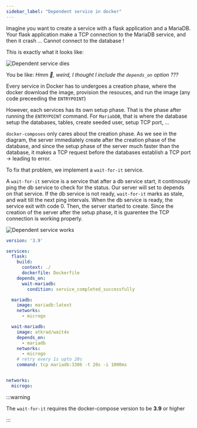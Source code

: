 ```yaml
---
sidebar_label: "Dependent service in docker"
---
```


Imagine you want to create a service with a flask application and a MariaDB.
Your flask application make a TCP connection to the MariaDB service, and then it crash ... Cannot connect to the database !

This is exactly what it looks like: 

![Dependent service dies](/img/dependent_service_dies.png)

You be like: *Hmm 🤔, weird, I thought I include the `depends_on` option ???*

Every service in Docker has to undergoes a creation phase, where the docker download the image, provision the resouces, and run the image (any code preceeding the `ENTRYPOINT`)

However, each services has its own setup phase. That is the phase after running the `ENTRYPOINT` command. For `MariabDB`, that is where the database setup the databases, tables, create seeded user, setup TCP port, ...

`docker-composes` only cares about the creation phase. As we see in the diagram, the server immediately create after the creation phase of the database, and since the setup phase of the server much faster than the database, it makes a TCP request before the databases establish a TCP port -> leading to error.

To fix that problem, we implement a `wait-for-it` service.

A `wait-for-it` service is a service that after a db service start, it continously ping the db service to check for the status. Our server will set to depends on that service. If the db service is not ready, `wait-for-it` marks as stale, and wait till the next ping intervals. When the db service is ready, the service exit with code 0. Then, the server started to create. Since the creation of the server after the setup phase, it is guarentee the TCP connection is working properly.

![Dependent service works](/img/dependent_service_works.png)

```yml title="docker-compose.yml"
version: '3.9'

services:
  flask:
    build: 
      context: ./
      dockerfile: Dockerfile
    depends_on:
      wait-mariadb:
        condition: service_completed_successfully

  mariadb:
    image: mariadb:latest
    networks:
      - microgo

  wait-mariadb:
    image: atkrad/wait4x
    depends_on:
      - mariadb
    networks:
      - microgo
    # retry every 1s upto 20s
    command: tcp mariadb:3306 -t 20s -i 1000ms


networks:
  microgo:

```


:::warning

The `wait-for-it` requires the docker-compose version to be **3.9** or higher

:::